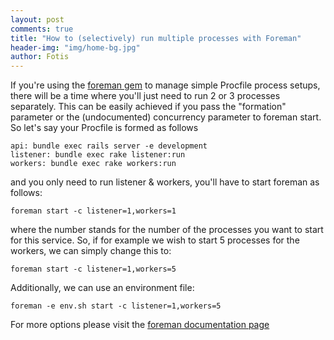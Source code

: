 ```yaml
---
layout: post
comments: true
title: "How to (selectively) run multiple processes with Foreman"
header-img: "img/home-bg.jpg"
author: Fotis
---
```

If you're using the [foreman gem](http://ddollar.github.io/foreman/) to manage simple Procfile process setups, there will be a time where you'll just need to run 2 or 3 processes separately.
This can be easily achieved if you pass the "formation" parameter or the (undocumented) concurrency parameter to foreman start. So let's say your Procfile is formed as follows

```Procfile
api: bundle exec rails server -e development
listener: bundle exec rake listener:run
workers: bundle exec rake workers:run
```

and you only need to run listener & workers, you'll have to start foreman as follows:

```Procfile
foreman start -c listener=1,workers=1
```

where the number stands for the number of the processes you want to start for this service. So, if for example we wish to start 5 processes for the workers, we can simply change this to:
```Procfile
foreman start -c listener=1,workers=5
```

Additionally, we can use an environment file:

```Procfile
foreman -e env.sh start -c listener=1,workers=5
```

For more options please visit the [foreman documentation page](http://ddollar.github.io/foreman)
